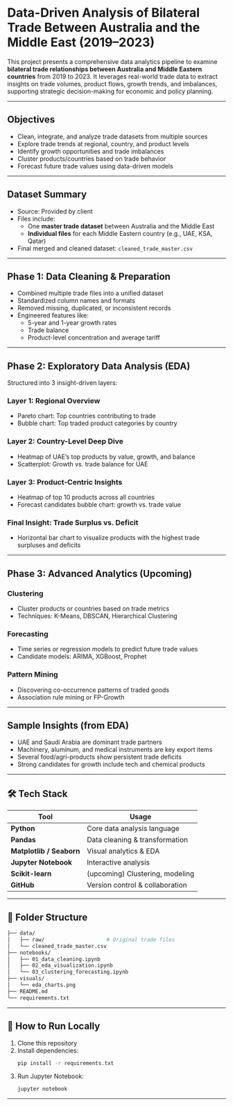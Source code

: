 # Data-Driven Analysis of Bilateral Trade Between Australia and the Middle East (2019–2023)

This project presents a comprehensive data analytics pipeline to examine **bilateral trade relationships between Australia and Middle Eastern countries** from 2019 to 2023. It leverages real-world trade data to extract insights on trade volumes, product flows, growth trends, and imbalances, supporting strategic decision-making for economic and policy planning.

---

## Objectives
- Clean, integrate, and analyze trade datasets from multiple sources
- Explore trade trends at regional, country, and product levels
- Identify growth opportunities and trade imbalances
- Cluster products/countries based on trade behavior
- Forecast future trade values using data-driven models

---

##  Dataset Summary
- Source: Provided by client
- Files include:
  - One **master trade dataset** between Australia and the Middle East
  - **Individual files** for each Middle Eastern country (e.g., UAE, KSA, Qatar)
- Final merged and cleaned dataset: `cleaned_trade_master.csv`

---

## Phase 1: Data Cleaning & Preparation
- Combined multiple trade files into a unified dataset
- Standardized column names and formats
- Removed missing, duplicated, or inconsistent records
- Engineered features like:
  - 5-year and 1-year growth rates
  - Trade balance
  - Product-level concentration and average tariff

---

## Phase 2: Exploratory Data Analysis (EDA)

Structured into 3 insight-driven layers:

### Layer 1: Regional Overview
- Pareto chart: Top countries contributing to trade
- Bubble chart: Top traded product categories by country

### Layer 2: Country-Level Deep Dive
- Heatmap of UAE’s top products by value, growth, and balance
- Scatterplot: Growth vs. trade balance for UAE

### Layer 3: Product-Centric Insights
- Heatmap of top 10 products across all countries
- Forecast candidates bubble chart: growth vs. trade value

### Final Insight: Trade Surplus vs. Deficit
- Horizontal bar chart to visualize products with the highest trade surpluses and deficits

---

## Phase 3: Advanced Analytics (Upcoming)

### Clustering
- Cluster products or countries based on trade metrics
- Techniques: K-Means, DBSCAN, Hierarchical Clustering

### Forecasting
- Time series or regression models to predict future trade values
- Candidate models: ARIMA, XGBoost, Prophet

### Pattern Mining
- Discovering co-occurrence patterns of traded goods
- Association rule mining or FP-Growth

---

## Sample Insights (from EDA)
- UAE and Saudi Arabia are dominant trade partners
- Machinery, aluminum, and medical instruments are key export items
- Several food/agri-products show persistent trade deficits
- Strong candidates for growth include tech and chemical products

---

## 🛠 Tech Stack
| Tool         | Usage                              |
|--------------|-------------------------------------|
| **Python**   | Core data analysis language         |
| **Pandas**   | Data cleaning & transformation      |
| **Matplotlib / Seaborn** | Visual analytics & EDA |
| **Jupyter Notebook** | Interactive analysis        |
| **Scikit-learn** | (upcoming) Clustering, modeling |
| **GitHub**   | Version control & collaboration     |

---

## 📁 Folder Structure
```bash
├── data/
│   ├── raw/                    # Original trade files
│   └── cleaned_trade_master.csv
├── notebooks/
│   ├── 01_data_cleaning.ipynb
│   ├── 02_eda_visualization.ipynb
│   └── 03_clustering_forecasting.ipynb
├── visuals/
│   └── eda_charts.png
├── README.md
└── requirements.txt
```

---

## 🚀 How to Run Locally
1. Clone this repository
2. Install dependencies:
   ```bash
   pip install -r requirements.txt
   ```
3. Run Jupyter Notebook:
   ```bash
   jupyter notebook
   ```

---

